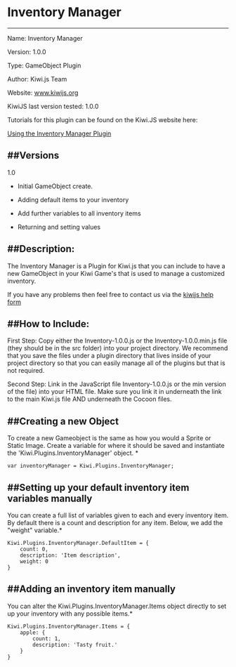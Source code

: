 Inventory Manager
=======================================
-------------------------------------

Name: Inventory Manager

Version: 1.0.0

Type: GameObject Plugin

Author: Kiwi.js Team

Website: www.kiwijs.org

KiwiJS last version tested: 1.0.0

Tutorials for this plugin can be found on the Kiwi.JS website here:

[Using the Inventory Manager Plugin](http://www.kiwijs.org/documentation/tutorials/using-the-inventorymanager-plugin/)


##Versions
--------------------------------------------------------------------------

1.0 
- Initial GameObject create. 

- Adding default items to your inventory
    
- Add further variables to all inventory items
    
- Returning and setting values

    


##Description:
----------------------------------------------------------------------------------------
The Inventory Manager is a Plugin for Kiwi.js that you can include to have a new GameObject in your Kiwi Game's that is used to manage a customized inventory.

If you have any problems then feel free to contact us via the [kiwijs help form](http://www.kiwijs.org/help)


##How to Include: 
----------------------------------------------------------------------------------------

First Step:
Copy either the Inventory-1.0.0.js or the Inventory-1.0.0.min.js file (they should be in the src folder) into your project directory. We recommend that you save the files under a plugin directory that lives inside of your project directory so that you can easily manage all of the plugins but that is not required.


Second Step:
Link in the JavaScript file Inventory-1.0.0.js or the min version of the file) into your HTML file. Make sure you link it in underneath the link to the main Kiwi.js file AND underneath the Cocoon files.



##Creating a new Object
--------------------------------------------
To create a new Gameobject is the same as how you would a Sprite or Static Image. Create a variable for where it should be saved and instantiate the 'Kiwi.Plugins.InventoryManager' object. *
        
    var inventoryManager = Kiwi.Plugins.InventoryManager;


##Setting up your default inventory item variables manually
--------------------------------------------
You can create a full list of variables given to each and every inventory item. By default there is a count and description for any item. Below, we add the "weight" variable.*

    Kiwi.Plugins.InventoryManager.DefaultItem = {
        count: 0,
        description: 'Item description',
        weight: 0
    }


##Adding an inventory item manually
--------------------------------------------
You can alter the Kiwi.Plugins.InventoryManager.Items object directly to set up your inventory with any possible items.*

    Kiwi.Plugins.InventoryManager.Items = {
        apple: {
            count: 1,
            description: 'Tasty fruit.'
        }
    }
